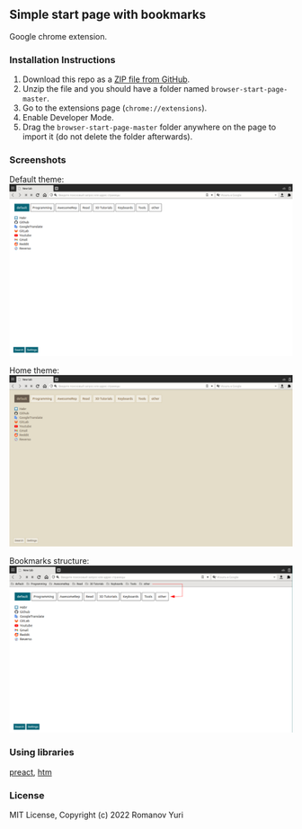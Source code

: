 ## Simple start page with bookmarks

Google chrome extension.

### Installation Instructions

1. Download this repo as a [ZIP file from GitHub](https://github.com/darteil/browser-start-page/archive/refs/heads/master.zip).
2. Unzip the file and you should have a folder named `browser-start-page-master`.
3. Go to the extensions page (`chrome://extensions`).
4. Enable Developer Mode.
5. Drag the `browser-start-page-master` folder anywhere on the page to import it (do not delete the folder afterwards).

### Screenshots

Default theme:
![](./media/screen1.png)

Home theme:
![](./media/screen2.png)

Bookmarks structure:
![](./media/screen3.png)

### Using libraries

[preact](https://github.com/preactjs/preact),
[htm](https://github.com/developit/htm)

### License

MIT License, Copyright (c) 2022 Romanov Yuri
